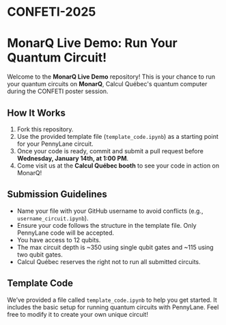 # CONFETI-2025
# MonarQ Live Demo: Run Your Quantum Circuit!  

Welcome to the **MonarQ Live Demo** repository! This is your chance to run your quantum circuits on **MonarQ**, Calcul Québec's quantum computer during the CONFETI poster session.  

## How It Works  

1. Fork this repository.  
2. Use the provided template file (`template_code.ipynb`) as a starting point for your PennyLane circuit.  
3. Once your code is ready, commit and submit a pull request before **Wednesday, January 14th, at 1:00 PM**.  
4. Come visit us at the **Calcul Québec booth** to see your code in action on MonarQ!  

## Submission Guidelines  

- Name your file with your GitHub username to avoid conflicts (e.g., `username_circuit.ipynb`).  
- Ensure your code follows the structure in the template file. Only PennyLane code will be accepted. 
- You have access to 12 qubits.
- The max circuit depth is ~350 using single qubit gates and ~115 using two qubit gates.
- Calcul Québec reserves the right not to run all submitted circuits.

## Template Code  

We’ve provided a file called `template_code.ipynb` to help you get started. It includes the basic setup for running quantum circuits with PennyLane. Feel free to modify it to create your own unique circuit!  

